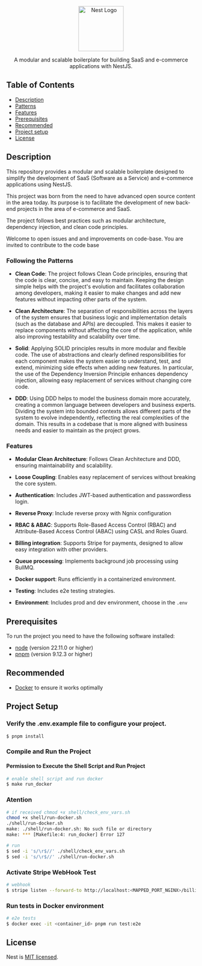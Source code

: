 <p align="center">
  <a href="http://nestjs.com/" target="blank"><img src="https://nestjs.com/img/logo-small.svg" width="120" alt="Nest Logo" /></a>
</p>

[circleci-image]: https://img.shields.io/circleci/build/github/nestjs/nest/master?token=abc123def456
[circleci-url]: https://circleci.com/gh/nestjs/nest

<p align="center">A modular and scalable boilerplate for building SaaS and e-commerce applications with NestJS.
</p>

## Table of Contents

- [Description](#description)
- [Patterns](#patterns)
- [Features](#features)
- [Prerequisites](#prerequisites)
- [Recommended](#recommended)
- [Project setup](#project-setup)
- [License](#license)

## Description

This repository provides a modular and scalable boilerplate designed to simplify the development of SaaS (Software as a Service) and e-commerce applications using NestJS.

This project was born from the need to have advanced open source content in the area today. Its purpose is to facilitate the development of new back-end projects in the area of ​​e-commerce and SaaS.

The project follows best practices such as modular architecture, dependency injection, and clean code principles.

Welcome to open issues and and improvements on code-base. You are invited to contribute to the code base

### Following the Patterns

- **Clean Code**: The project follows Clean Code principles, ensuring that the code is clear, concise, and easy to maintain. Keeping the design simple helps with the project's evolution and facilitates collaboration among developers, making it easier to make changes and add new features without impacting other parts of the system.

- **Clean Architecture**: The separation of responsibilities across the layers of the system ensures that business logic and implementation details (such as the database and APIs) are decoupled. This makes it easier to replace components without affecting the core of the application, while also improving testability and scalability over time.

- **Solid**: Applying SOLID principles results in more modular and flexible code. The use of abstractions and clearly defined responsibilities for each component makes the system easier to understand, test, and extend, minimizing side effects when adding new features. In particular, the use of the Dependency Inversion Principle enhances dependency injection, allowing easy replacement of services without changing core code.

- **DDD**: Using DDD helps to model the business domain more accurately, creating a common language between developers and business experts. Dividing the system into bounded contexts allows different parts of the system to evolve independently, reflecting the real complexities of the domain. This results in a codebase that is more aligned with business needs and easier to maintain as the project grows.

### Features

- **Modular Clean Architecture**: Follows Clean Architecture and DDD, ensuring maintainability and scalability.

- **Loose Coupling**: Enables easy replacement of services without breaking the core system.

- **Authentication**: Includes JWT-based authentication and passwordless login.

- **Reverse Proxy**: Include reverse proxy with Ngnix configuration

- **RBAC & ABAC**: Supports Role-Based Access Control (RBAC) and Attribute-Based Access Control (ABAC) using CASL and Roles Guard.

- **Billing integration**: Supports Stripe for payments, designed to allow easy integration with other providers.

- **Queue processing**: Implements background job processing using BullMQ.

- **Docker support**: Runs efficiently in a containerized environment.

- **Testing**: Includes e2e testing strategies.

- **Environment**: Includes prod and dev environment, choose in the `.env`

## Prerequisites

To run the project you need to have the following software installed:

- [node](https://nodejs.org) (version 22.11.0 or higher)
- [pnpm](https://pnpm.io) (version 9.12.3 or higher)

## Recommended

- [Docker](https://www.docker.com/) to ensure it works optimally

## Project Setup

### Verify the .env.example file to configure your project.

```bash
$ pnpm install
```

### Compile and Run the Project

#### Permission to Execute the Shell Script and Run Project

```bash
# enable shell script and run docker
$ make run_docker
```

### Atention

```bash
# if received chmod +x shell/check_env_vars.sh
chmod +x shell/run-docker.sh
./shell/run-docker.sh
make: ./shell/run-docker.sh: No such file or directory
make: *** [Makefile:4: run_docker] Error 127

# run
$ sed -i 's/\r$//' ./shell/check_env_vars.sh
$ sed -i 's/\r$//' ./shell/run-docker.sh
```

### Activate Stripe WebHook Test

```bash
# webhook
$ stripe listen --forward-to http://localhost:<MAPPED_PORT_NGINX>/billing/webhook
```

### Run tests in Docker environment

```bash
# e2e tests
$ docker exec -it <container_id> pnpm run test:e2e
```

## License

Nest is [MIT licensed](https://github.com/nestjs/nest/blob/master/LICENSE).
